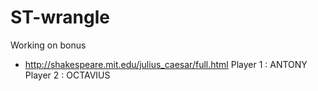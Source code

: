 # ST-wrangle
Working on bonus 
- http://shakespeare.mit.edu/julius_caesar/full.html
Player 1 :
ANTONY
Player 2 :
OCTAVIUS
